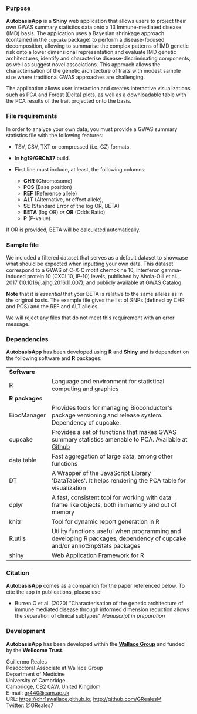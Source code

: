 ###  Purpose

**AutobasisApp** is a **Shiny** web application that allows users to project their own GWAS summary statistics data onto a 13 Immune-mediated disease (IMD) basis.
The application uses a Bayesian shrinkage approach (contained in the `cupcake` package) to perform a disease-focused decomposition, allowing to summarise the complex patterns of IMD genetic risk onto a lower dimensional representation and evaluate IMD genetic architectures, identify and characterise disease-discriminating components, as well as suggest novel associations. This approach allows the characterisation of the genetic architecture of traits with modest sample size where traditional GWAS approaches are challenging. 

The application allows user interaction and creates interactive visualizations such as PCA and Forest (Delta) plots, as well as a downloadable table with the PCA results of the trait projected onto the basis.


### File requirements

In order to analyze your own data, you must provide a GWAS summary statistics file with the following features:

- TSV, CSV, TXT or compressed (i.e. GZ) formats.

- In **hg19/GRCh37** build.

- First line must include, at least, the following columns: 
  
    - **CHR** (Chromosome)
    - **POS** (Base position)
    - **REF** (Reference allele)
    - **ALT** (Alternative, or effect allele), 
    - **SE** (Standard Error of the log OR, BETA)
    - **BETA** (log OR) *or* **OR** (Odds Ratio)
    - **P** (P-value)
      
If OR is provided, BETA will be calculated automatically.
  
  
### Sample file

We included a filtered dataset that serves as a default dataset to showcase what should be expected when inputting your own data.
This dataset correspond to a GWAS of C-X-C motif chemokine 10, Interferon gamma-induced protein 10 (CXCL10, IP-10) levels, published by Ahola-Olli et al., 2017 ([10.1016/j.ajhg.2016.11.007](https://doi.org/10.1016/j.ajhg.2016.11.007)), and publicly available at [GWAS Catalog](ftp://ftp.ebi.ac.uk/pub/databases/gwas/summary_statistics/Ahola-OlliAV_27989323_GCST004440/IP10.data.gz).

**Note** that it is *essential* that your BETA is relative to the same alleles as in the original basis.  The example file gives the list of SNPs (defined by CHR and POS) and the REF and ALT alleles.

We will reject any files that do not meet this requirement with an error message.


### Dependencies

**AutobasisApp** has been developed using **R** and **Shiny** and is dependent on the following software and **R** packages:

|  |   |
--- | ----
**Software**   | 
R  | Language and environment for statistical computing and graphics
**R packages** |
BiocManager | Provides tools for managing Bioconductor's package versioning and release system. Dependency of cupcake.
cupcake | Provides a set of functions that makes GWAS summary statistics amenable to PCA. Available at [Github](https://github.com/ollyburren/cupcake)
data.table | Fast aggregation of large data, among other functions
DT | A Wrapper of the JavaScript Library 'DataTables'. It helps rendering the PCA table for visualization
dplyr  | A fast, consistent tool for working with data frame like objects, both in memory and out of memory
knitr  | Tool for dynamic report generation in R
R.utils | Utility functions useful when programming and developing R packages, dependency of cupcake and/or annotSnpStats packages
shiny  | Web Application Framework for R


### Citation

**AutobasisApp** comes as a companion for the paper referenced below. To cite the app in publications, please use:

- Burren O et al. (2020) "Characterisation of the genetic architecture of immune mediated disease through informed dimension reduction allows the separation of clinical subtypes" *Manuscript in preparation*


### Development

**AutobasisApp** has been developed within the [**Wallace Group**](https://chr1swallace.github.io) and funded by the **Wellcome Trust**.  

Guillermo Reales  
Posdoctoral Associate at Wallace Group  
Department of Medicine  
University of Cambridge  
Cambridge, CB2 0AW, United Kingdom  
E-mail: gr440@cam.ac.uk  
URL: https://chr1swallace.github.io; http://github.com/GRealesM  
Twitter: @GReales7  
